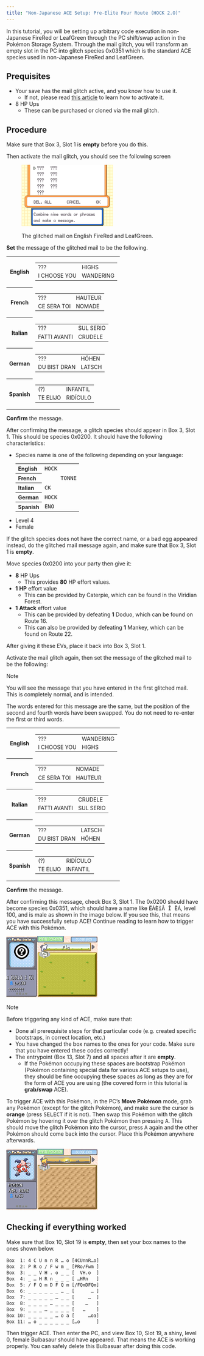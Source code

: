```yaml
---
title: "Non-Japanese ACE Setup: Pre-Elite Four Route (HOCK 2.O)"
---
```


In this tutorial, you will be setting up arbitrary code execution in non-Japanese FireRed or LeafGreen through the PC shift/swap action in the Pokémon Storage System. Through the mail glitch, you will transform an empty slot in the PC into glitch species 0x0351 which is the standard ACE species used in non-Japanese FireRed and LeafGreen.

## Prequisites

*   Your save has the mail glitch active, and you know how to use it.
    +   If not, please read [this article](mail-glitch.md) to learn how to activate it.
*   8 HP Ups
    +   These can be purchased or cloned via the mail glitch.

## Procedure

Make sure that Box 3, Slot 1 is **empty** before you do this.

Then activate the mail glitch, you should see the following screen

<figure markdown="span">

![Image](../../../assets/images/frlg/getting-started/mail-glitch/mail-glitch-example.png)
<figcaption markdown="span">

The glitched mail on English FireRed and LeafGreen.

</figcaption>

</figure>

**Set** the message of the glitched mail to be the following.

<table>
    <tbody>
        <tr>
            <th scope="row">English</th>
            <td>
                <table>
                    <tbody>
                        <tr>
                            <td>???</td>
                            <td>HIGHS</td>
                        </tr>
                        <tr>
                            <td>I CHOOSE YOU</td>
                            <td>WANDERING</td>
                        </tr>
                    </tbody>
                </table>
            </td>
        </tr>
        <tr>
            <th scope="row">French</th>
            <td>
                <table>
                    <tbody>
                        <tr>
                            <td>???</td>
                            <td>HAUTEUR</td>
                        </tr>
                        <tr>
                            <td>CE SERA TOI</td>
                            <td>NOMADE</td>
                        </tr>
                    </tbody>
                </table>
            </td>
        </tr>
        <tr>
            <th scope="row">Italian</th>
            <td>
                <table>
                    <tbody>
                        <tr>
                            <td>???</td>
                            <td>SUL SERIO</td>
                        </tr>
                        <tr>
                            <td>FATTI AVANTI</td>
                            <td>CRUDELE</td>
                        </tr>
                    </tbody>
                </table>
            </td>
        </tr>
        <tr>
            <th scope="row">German</th>
            <td>
                <table>
                    <tbody>
                        <tr>
                            <td>???</td>
                            <td>HÖHEN</td>
                        </tr>
                        <tr>
                            <td>DU BIST DRAN</td>
                            <td>LATSCH</td>
                        </tr>
                    </tbody>
                </table>
            </td>
        </tr>
        <tr>
            <th scope="row">Spanish</th>
            <td>
                <table>
                    <tbody>
                        <tr>
                            <td>(?)</td>
                            <td>INFANTIL</td>
                        </tr>
                        <tr>
                            <td>TE ELIJO</td>
                            <td>RIDÍCULO</td>
                        </tr>
                    </tbody>
                </table>
            </td>
        </tr>
    </tbody>
</table>

**Confirm** the message.

After confirming the message, a glitch species should appear in Box 3, Slot 1. This should be species 0x0200. It should have the following characteristics:

*   Species name is one of the following depending on your language:
    <table>
        <tbody>
            <tr>
                <th scope="row">English</th>
                <td><samp>HOCK</samp></td>
            </tr>
            <tr>
                <th scope="row">French</th>
                <td><samp style="white-space: pre">     TONNE</samp></td>
            </tr>
            <tr>
                <th scope="row">Italian</th>
                <td><samp>CK</samp></td>
            </tr>
            <tr>
                <th scope="row">German</th>
                <td><samp>HOCK</samp></td>
            </tr>
            <tr>
                <th scope="row">Spanish</th>
                <td><samp>ENO</samp></td>
            </tr>
        </tbody>
    </table>
*   Level 4
*   Female

If the glitch species does not have the correct name, or a bad egg appeared instead, do the glitched mail message again, and make sure that Box 3, Slot 1 is **empty**.

Move species 0x0200 into your party then give it:

*   **8** HP Ups
    +   This provides **80** HP effort values.
*   **1** **HP** effort value
    +   This can be provided by Caterpie, which can be found in the Viridian Forest.
*   **1** **Attack** effort value
    +   This can be provided by defeating **1** Doduo, which can be found on Route 16.
    +   This can also be provided by defeating **1** Mankey, which can be found on Route 22.

After giving it these EVs, place it back into Box 3, Slot 1.

Activate the mail glitch again, then set the message of the glitched mail to be the following:

<div class="admonition note" markdown="block">
<p class="admonition-title">Note</p>

You will see the message that you have entered in the first glitched mail. This is completely normal, and is intended.

The words entered for this message are the same, but the position of the second and fourth words have been swapped. You do not need to re-enter the first or third words.

</div>

<table>
    <tbody>
        <tr>
            <th scope="row">English</th>
            <td>
                <table>
                    <tbody>
                        <tr>
                            <td>???</td>
                            <td>WANDERING</td>
                        </tr>
                        <tr>
                            <td>I CHOOSE YOU</td>
                            <td>HIGHS</td>
                        </tr>
                    </tbody>
                </table>
            </td>
        </tr>
        <tr>
            <th scope="row">French</th>
            <td>
                <table>
                    <tbody>
                        <tr>
                            <td>???</td>
                            <td>NOMADE</td>
                        </tr>
                        <tr>
                            <td>CE SERA TOI</td>
                            <td>HAUTEUR</td>
                        </tr>
                    </tbody>
                </table>
            </td>
        </tr>
        <tr>
            <th scope="row">Italian</th>
            <td>
                <table>
                    <tbody>
                        <tr>
                            <td>???</td>
                            <td>CRUDELE</td>
                        </tr>
                        <tr>
                            <td>FATTI AVANTI</td>
                            <td>SUL SERIO</td>
                        </tr>
                    </tbody>
                </table>
            </td>
        </tr>
        <tr>
            <th scope="row">German</th>
            <td>
                <table>
                    <tbody>
                        <tr>
                            <td>???</td>
                            <td>LATSCH</td>
                        </tr>
                        <tr>
                            <td>DU BIST DRAN</td>
                            <td>HÖHEN</td>
                        </tr>
                    </tbody>
                </table>
            </td>
        </tr>
        <tr>
            <th scope="row">Spanish</th>
            <td>
                <table>
                    <tbody>
                        <tr>
                            <td>(?)</td>
                            <td>RIDÍCULO</td>
                        </tr>
                        <tr>
                            <td>TE ELIJO</td>
                            <td>INFANTIL</td>
                        </tr>
                    </tbody>
                </table>
            </td>
        </tr>
    </tbody>
</table>

**Confirm** the message.

After confirming this message, check Box 3, Slot 1. The 0x0200 should have become species 0x0351, which should have a name like <samp>ËÁÈîÂ Î ËÁ</samp>, level 100, and is male as shown in the image below. If you see this, that means you have successfully setup ACE! Continue reading to learn how to trigger ACE with this Pokémon.

![The Pokémon PC interface with the cursor hovering over a question mark. The black and white circled question mark has an unintelligible name, is male, and level 100.](../../../assets/images/frlg/getting-started/non-jpn-ace/0351-in-box.png)

<div class="admonition note" markdown="block">
<p class="admonition-title">Note</p>

Before triggering any kind of ACE, make sure that:

*   Done all prerequisite steps for that particular code (e.g. created specific bootstraps, in correct location, etc.)
*   You have changed the box names to the ones for your code. Make sure that you have entered these codes correctly!
*   The entrypoint (Box 13, Slot 7) and all spaces after it are **empty**.
    +   If the Pokémon occupying these spaces are bootstrap Pokémon (Pokémon containing special data for various ACE setups to use), they should be fine occupying these spaces as long as they are for the form of ACE you are using (the covered form in this tutorial is **grab/swap** ACE).

</div>

To trigger ACE with this Pokémon, in the PC’s **Move Pokémon** mode, grab any Pokémon (except for the glitch Pokémon), and make sure the cursor is **orange** (press <kbd>SELECT</kbd> if it is not). Then swap this Pokémon with the glitch Pokémon by hovering it over the glitch Pokémon then pressing <kbd>A</kbd>. This should move the glitch Pokémon into the cursor, press <kbd>A</kbd> again and the other Pokémon should come back into the cursor. Place this Pokémon anywhere afterwards.

![Swapping two Pokémon in the PC](../../../assets/images/frlg/getting-started/non-jpn-ace/Using0351.png)

## Checking if everything worked

Make sure that Box 10, Slot 19 is **empty**, then set your box names to the ones shown below.

```
Box  1: 4 C U n n R … o	[4CUnnR…o]
Box  2: P R o / F w m _	[PRo/Fwm ]
Box  3: _ _ V H . o _ _	[  VH.o  ]
Box  4: _ … H R n _ _ _	[ …HRn   ]
Box  5: / F Q m D F Q m	[/FQmDFQm]
Box  6: _ _ _ _ _ _ … _	[      … ]
Box  7: _ _ _ _ _ … _ _	[     …  ]
Box  8: _ _ _ _ … _ _ _	[    …   ]
Box  9: _ _ _ … _ _ _ _	[   …    ]
Box 10: _ _ _ _ _ … o a	[     …oa]
Box 11: … o _ _ _ _ _ _	[…o      ]
```

Then trigger ACE. Then enter the PC, and view Box 10, Slot 19, a shiny, level 0, female Bulbasaur should have appeared. That means the ACE is working properly. You can safely delete this Bulbasuar after doing this code.
